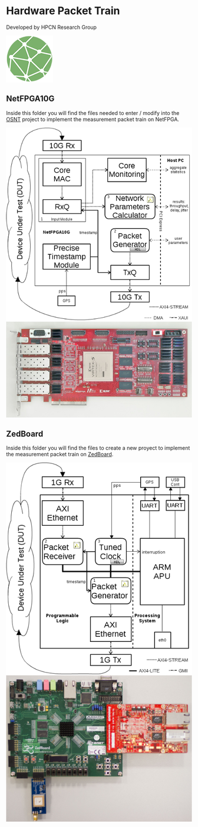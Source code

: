 # Hardware Packet Train
Developed by HPCN Research Group

![Logo](https://github.com/hpcn-uam/hardware_packet_train/blob/master/hpcn.png)
## NetFPGA10G

Inside this folder you will find the files needed to enter / modify into the [OSNT](https://github.com/NetFPGA/OSNT-Public/wiki) project to implement the measurement packet train on NetFPGA.


![Architecture](https://github.com/hpcn-uam/hardware_packet_train/blob/master/netfpga_arch.png)
![Board](https://github.com/hpcn-uam/hardware_packet_train/blob/master/NetFPGA10G.jpg)

## ZedBoard

Inside this folder you will find the files to create a new proyect to implement the measurement packet train on [ZedBoard](http://zedboard.org/).

![Architecture](https://github.com/hpcn-uam/hardware_packet_train/blob/master/zed_arch.png)
![Board](https://github.com/hpcn-uam/hardware_packet_train/blob/master/Zedboard.jpg)